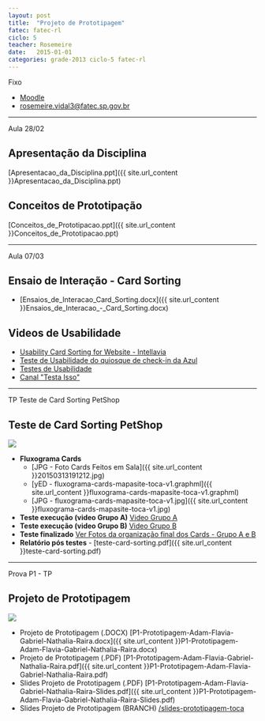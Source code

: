 ```yaml
---
layout: post
title:  "Projeto de Prototipagem"
fatec: fatec-rl
ciclo: 5
teacher: Rosemeire
date:   2015-01-01
categories: grade-2013 ciclo-5 fatec-rl
---
```


<span class="label label-warning text-uppercase"><span class="glyphicon glyphicon glyphicon-star"></span> Fixo</span>

- [Moodle](http://fatecrl.edu.br/moodle/mod/assignment/view.php?id=4531)
- [rosemeire.vidal3@fatec.sp.gov.br](rosemeire.vidal3@fatec.sp.gov.br)

***

<span class="label label-primary text-uppercase"><span class="glyphicon glyphicon glyphicon-star"></span> Aula 28/02</span>

## Apresentação da Disciplina
[Apresentacao_da_Disciplina.ppt]({{ site.url_content }}Apresentacao_da_Disciplina.ppt) 

## Conceitos de Prototipação
[Conceitos_de_Prototipacao.ppt]({{ site.url_content }}Conceitos_de_Prototipacao.ppt) 

***

<span class="label label-primary text-uppercase"><span class="glyphicon glyphicon glyphicon-star"></span> Aula 07/03</span>

## Ensaio de Interação - Card Sorting
- [Ensaios_de_Interacao_Card_Sorting.docx]({{ site.url_content }}Ensaios_de_Interacao_-_Card_Sorting.docx)

## Videos de Usabilidade
- [Usability Card Sorting for Website - Intellavia](https://www.youtube.com/embed/TNvdgXCqEvM?rel=0&amp;controls=0)
- [Teste de Usabilidade do quiosque de check-in da Azul](https://www.youtube.com/watch?v=27uC45svZi8)
- [Testes de Usabilidade](https://www.youtube.com/watch?v=kZvx44m51lo)
- [Canal "Testa Isso"](https://www.youtube.com/channel/UCz3ocM9By6v0Y1yqZfkLJ8Q)


***

<span class="label label-success text-uppercase"><span class="glyphicon glyphicon glyphicon-star"></span> TP Teste de Card Sorting PetShop</span>

## Teste de Card Sorting PetShop

<p class="text-center"><img src="{{ site.url_content }}20150313191212.jpg" class="img-responsive"></p>

- **Fluxograma Cards** 
	- [JPG - Foto Cards Feitos em Sala]({{ site.url_content }}20150313191212.jpg)
	- [yED - fluxograma-cards-mapasite-toca-v1.graphml]({{ site.url_content }}fluxograma-cards-mapasite-toca-v1.graphml)
	- [JPG - fluxograma-cards-mapasite-toca-v1.jpg]({{ site.url_content }}fluxograma-cards-mapasite-toca-v1.jpg)
- **Teste execução (video Grupo A)** [Video Grupo A](https://www.youtube.com/watch?v=TGEFdKwgcWs&feature=youtu.be)
- **Teste execução (video Grupo B)** [Video Grupo B](https://www.youtube.com/watch?v=TGEFdKwgcWs&feature=youtu.be)
- **Teste finalizado** [Ver Fotos da organização final dos Cards - Grupo A e B](https://www.dropbox.com/sh/jf5qmv7v6m5mupa/AAAa9fq8wtdd-cQZgPnuwLWIa?dl=0)
- **Relatório pós testes** - [teste-card-sorting.pdf]({{ site.url_content }}teste-card-sorting.pdf) 

***

<span class="label label-success text-uppercase"><span class="glyphicon glyphicon glyphicon-star"></span> Prova P1 - TP</span> 

## Projeto de Prototipagem

<p class="text-center"><img src="{{ site.url_content }}screenshot-slides-prototipagem-toca.png" class="img-responsive"></p>

- Projeto de Prototipagem (.DOCX) [P1-Prototipagem-Adam-Flavia-Gabriel-Nathalia-Raira.docx]({{ site.url_content }}P1-Prototipagem-Adam-Flavia-Gabriel-Nathalia-Raira.docx)
- Projeto de Prototipagem (.PDF) [P1-Prototipagem-Adam-Flavia-Gabriel-Nathalia-Raira.pdf]({{ site.url_content }}P1-Prototipagem-Adam-Flavia-Gabriel-Nathalia-Raira.pdf)
- Slides Projeto de Prototipagem (.PDF) [P1-Prototipagem-Adam-Flavia-Gabriel-Nathalia-Raira-Slides.pdf]({{ site.url_content }}P1-Prototipagem-Adam-Flavia-Gabriel-Nathalia-Raira-Slides.pdf)
- Slides Projeto de Prototipagem (BRANCH) [/slides-prototipagem-toca](https://github.com/adammacias/fatec-si-digital/tree/slides-prototipagem-toca)

 

